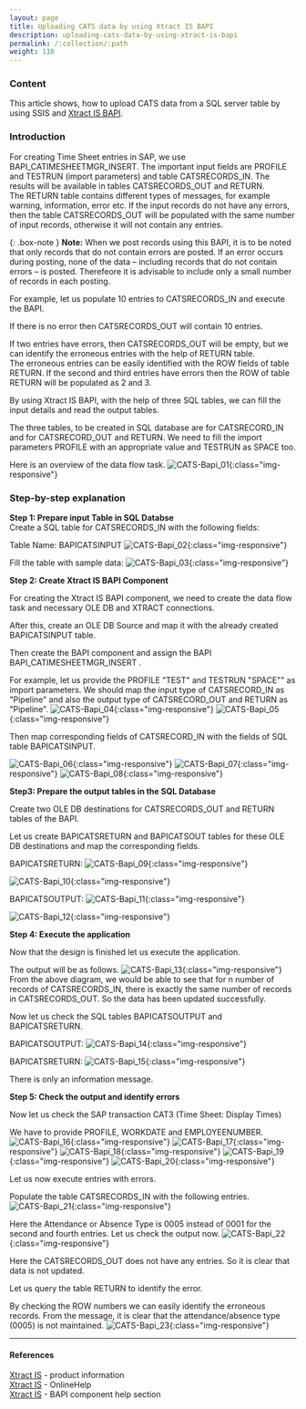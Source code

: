 ```yaml
---
layout: page
title: Uploading CATS data by using Xtract IS BAPI
description: uploading-cats-data-by-using-xtract-is-bapi
permalink: /:collection/:path
weight: 110
---
```


### Content ###

This article shows, how to upload CATS data from a SQL server table by using SSIS and [Xtract IS BAPI](https://help.theobald-software.com/en/xtract-is/bapi).

### Introduction ###

For creating Time Sheet entries in SAP, we use BAPI_CATIMESHEETMGR_INSERT. The important input fields are PROFILE and TESTRUN (import parameters) and table CATSRECORDS_IN. The results will be available in tables CATSRECORDS_OUT and RETURN. <br>
The RETURN table contains different types of messages, for example warning, information, error etc. If the input records do not have any errors, then the table CATSRECORDS_OUT will be populated with the same number of input records, otherwise it will not contain any entries. <br>

{: .box-note }
**Note:** When we post records using this BAPI, it is to be noted that only records that do not contain errors are posted. If an error occurs during posting, none of the data – including records that do not contain errors – is posted. Therefeore it is advisable to include only a small number of records in each posting.

For example, let us populate 10 entries to CATSRECORDS_IN and execute the BAPI.

If there is no error then CATSRECORDS_OUT will contain 10 entries.

If two entries have errors, then CATSRECORDS_OUT will be empty, but we can identify the erroneous entries with the help of RETURN table. <br> 
The erroneous entries can be easily identified with the ROW fields of table RETURN. If the second and third entries have errors then the ROW of table RETURN will be populated as 2 and 3.

By using Xtract IS BAPI, with the help of three SQL tables, we can fill the input details and read the output tables.

The three tables, to be created in SQL database are for CATSRECORD_IN and for CATSRECORD_OUT and RETURN. We need to fill the import parameters PROFILE with an appropriate value and TESTRUN as SPACE too.

Here is an overview of the data flow task.
![CATS-Bapi_01](/img/contents/xis/CATS-Bapi_01.jpg){:class="img-responsive"}

### Step-by-step explanation ###

**Step 1: Prepare input Table in SQL Databse**
<br>
Create a SQL table for CATSRECORDS_IN with the following fields:

Table Name: BAPICATSINPUT
![CATS-Bapi_02](/img/contents/xis/CATS-Bapi_02.jpg){:class="img-responsive"}

Fill the table with sample data:
![CATS-Bapi_03](/img/contents/xis/CATS-Bapi_03.jpg){:class="img-responsive"}

**Step 2: Create Xtract IS BAPI Component**

For creating the Xtract IS BAPI component, we need to create the data flow task and necessary OLE DB and XTRACT connections.

After this, create an OLE DB Source and map it with the already created BAPICATSINPUT table.

Then create the BAPI component and assign the BAPI BAPI_CATIMESHEETMGR_INSERT .

For example, let us provide the PROFILE "TEST" and TESTRUN "SPACE"" as import parameters. We should map the input type of CATSRECORD_IN as "Pipeline" and also the output type of CATSRECORD_OUT and RETURN as "Pipeline".
![CATS-Bapi_04](/img/contents/xis/CATS-Bapi_04.jpg){:class="img-responsive"}
![CATS-Bapi_05](/img/contents/xis/CATS-Bapi_05.jpg){:class="img-responsive"}

Then map corresponding fields of CATSRECORD_IN with the fields of SQL table BAPICATSINPUT.

![CATS-Bapi_06](/img/contents/xis/CATS-Bapi_06.jpg){:class="img-responsive"}
![CATS-Bapi_07](/img/contents/xis/CATS-Bapi_07.jpg){:class="img-responsive"}
![CATS-Bapi_08](/img/contents/xis/CATS-Bapi_08.jpg){:class="img-responsive"}

**Step3: Prepare the output tables in the SQL Database**

Create two OLE DB destinations for CATSRECORDS_OUT and RETURN tables of the BAPI.

Let us create BAPICATSRETURN and BAPICATSOUT tables for these OLE DB destinations and map the corresponding fields.

BAPICATSRETURN:
![CATS-Bapi_09](/img/contents/xis/CATS-Bapi_09.jpg){:class="img-responsive"}

![CATS-Bapi_10](/img/contents/xis/CATS-Bapi_10.jpg){:class="img-responsive"}

BAPICATSOUTPUT:
![CATS-Bapi_11](/img/contents/xis/CATS-Bapi_11.jpg){:class="img-responsive"}

![CATS-Bapi_12](/img/contents/xis/CATS-Bapi_12.jpg){:class="img-responsive"}

**Step 4: Execute the application**

Now that the design is finished let us execute the application.

The output will be as follows.
![CATS-Bapi_13](/img/contents/xis/CATS-Bapi_13.jpg){:class="img-responsive"}
From the above diagram, we would be able to see that for n number of records of CATSRECORDS_IN, there is exactly the same number of records in CATSRECORDS_OUT. So the data has been updated successfully.

Now let us check the SQL tables BAPICATSOUTPUT and BAPICATSRETURN. 

BAPICATSOUTPUT:
![CATS-Bapi_14](/img/contents/xis/CATS-Bapi_14.jpg){:class="img-responsive"}

BAPICATSRETURN:
![CATS-Bapi_15](/img/contents/xis/CATS-Bapi_15.jpg){:class="img-responsive"}

There is only an information message. 

**Step 5: Check the output and identify errors**

Now let us check the SAP transaction CAT3 (Time Sheet: Display Times)

We have to provide PROFILE, WORKDATE and EMPLOYEENUMBER.
![CATS-Bapi_16](/img/contents/xis/CATS-Bapi_16.jpg){:class="img-responsive"}
![CATS-Bapi_17](/img/contents/xis/CATS-Bapi_17.jpg){:class="img-responsive"}
![CATS-Bapi_18](/img/contents/xis/CATS-Bapi_18.jpg){:class="img-responsive"}
![CATS-Bapi_19](/img/contents/xis/CATS-Bapi_19.jpg){:class="img-responsive"}
![CATS-Bapi_20](/img/contents/xis/CATS-Bapi_20.jpg){:class="img-responsive"}

Let us now execute entries with errors.

Populate the table CATSRECORDS_IN with the following entries.
![CATS-Bapi_21](/img/contents/xis/CATS-Bapi_21.jpg){:class="img-responsive"}

Here the Attendance or Absence Type is 0005 instead of 0001 for the second and fourth entries. Let us check the output now.
![CATS-Bapi_22](/img/contents/xis/CATS-Bapi_22.jpg){:class="img-responsive"}

Here the CATSRECORDS_OUT does not have any entries. So it is clear that data is not updated.

Let us query the table RETURN to identify the error.

By checking the ROW numbers we can easily identify the erroneous records. From the message, it is clear that the attendance/absence type (0005) is not maintained.
![CATS-Bapi_23](/img/contents/xis/CATS-Bapi_23.jpg){:class="img-responsive"}

***********

#### References ####

[Xtract IS](https://theobald-software.com/en/xtract-is/) - product information <br>
[Xtract IS](https://help.theobald-software.com/en/xtract-is/) - OnlineHelp <br>
[Xtract IS](https://help.theobald-software.com/en/xtract-is/bapi) - BAPI component help section<br>
